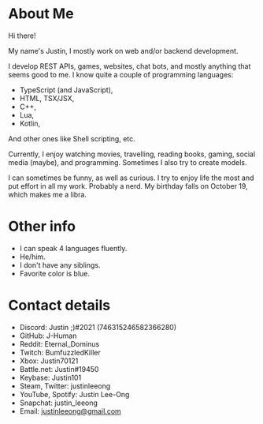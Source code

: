 # About Me

Hi there!

My name's Justin, I mostly work on web and/or backend development.

I develop REST APIs, games, websites, chat bots, and mostly anything that seems good to me. I know quite a couple of programming languages:
* TypeScript (and JavaScript),
* HTML, TSX/JSX,
* C++,
* Lua,
* Kotlin,
 
And other ones like Shell scripting, etc. 

Currently, I enjoy watching movies, travelling, reading books, gaming, social media (maybe), and programming. Sometimes I also try to create models.

I can sometimes be funny, as well as curious. I try to enjoy life the most and put effort in all my work. Probably a nerd. My birthday falls on October 19, which makes me a libra.

# Other info

* I can speak 4 languages fluently. 
* He/him.
* I don't have any siblings.
* Favorite color is blue.

# Contact details

* Discord: Justin ;)#2021 (746315246582366280)
* GitHub: J-Human
* Reddit: Eternal_Dominus
* Twitch: BumfuzzledKiller
* Xbox: Justin70121
* Battle.net: Justin#19450
* Keybase: Justin101
* Steam, Twitter: justinleeong
* YouTube, Spotify: Justin Lee-Ong
* Snapchat: justin_leeong
* Email: justinleeong@gmail.com
